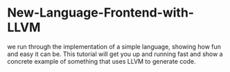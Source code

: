 # New-Language-Frontend-with-LLVM
we run through the implementation of a simple language, showing how fun and easy it can be. This tutorial will get you up and running fast and show a concrete example of something that uses LLVM to generate code.
